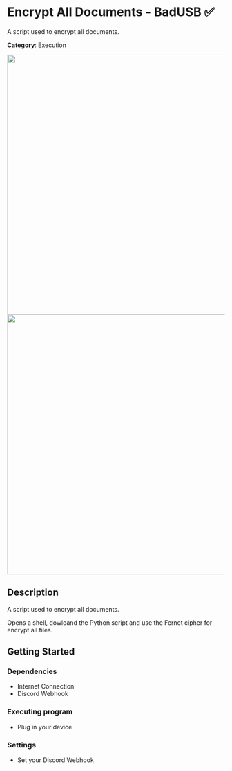 # Encrypt All Documents - BadUSB ✅

A script used to encrypt all documents.

**Category**: Execution

<div align=center>

<img src="https://github.com/aleff-github/my-flipper-shits/blob/main/img/logo-repository-2_0.gif" width="600" /><br><img src="https://github.com/aleff-github/my-flipper-shits/blob/main/img/DISCLAIMER.png" width="600" />

</div>

## Description

A script used to encrypt all documents.

Opens a shell, dowloand the Python script and use the Fernet cipher for encrypt all files.

## Getting Started

### Dependencies

* Internet Connection
* Discord Webhook

### Executing program

* Plug in your device

### Settings

- Set your Discord Webhook
